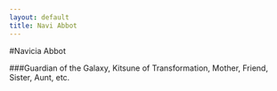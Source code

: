 ```yaml
---
layout: default
title: Navi Abbot
---
```

#Navicia Abbot
  
###Guardian of the Galaxy, Kitsune of Transformation, Mother, Friend, Sister, Aunt, etc.
